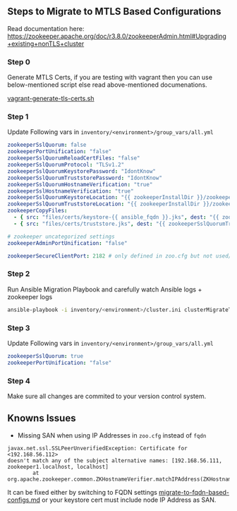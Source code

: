 ## Steps to Migrate to MTLS Based Configurations

Read documentation here: https://zookeeper.apache.org/doc/r3.8.0/zookeeperAdmin.html#Upgrading+existing+nonTLS+cluster

### Step 0
Generate MTLS Certs, if you are testing with vagrant then you can use below-mentioned script else read above-mentioned documenations.

[vagrant-generate-tls-certs.sh](../files/vagrant-generate-tls-certs.sh)

### Step 1
Update Following vars in ```inventory/<environment>/group_vars/all.yml```
```yaml
zookeeperSslQuorum: false
zookeeperPortUnification: "false"
zookeeperSslQuorumReloadCertFiles: "false"
zookeeperSslQuorumProtocol: "TLSv1.2"
zookeeperSslQuorumKeystorePassword: "IdontKnow"
zookeeperSslQuorumTruststorePassword: "IdontKnow"
zookeeperSslQuorumHostnameVerification: "true"
zookeeperSslHostnameVerification: "true"
zookeeperSslQuorumKeystoreLocation: "{{ zookeeperInstallDir }}/zookeeper-{{ zookeeperVersion }}/conf/keystore.jks"
zookeeperSslQuorumTruststoreLocation: "{{ zookeeperInstallDir }}/zookeeper-{{ zookeeperVersion }}/conf/truststore.jks"
zookeeperCopyFiles:
  - { src: "files/certs/keystore-{{ ansible_fqdn }}.jks", dest: "{{ zookeeperSslQuorumKeystoreLocation }}" }
  - { src: "files/certs/truststore.jks", dest: "{{ zookeeperSslQuorumTruststoreLocation }}" }

# zookeeper uncategorized settings
zookeeperAdminPortUnification: "false"

zookeeperSecureClientPort: 2182 # only defined in zoo.cfg but not used/tested
```

### Step 2
Run Ansible Migration Playbook and carefully watch Ansible logs + zookeeper logs

```bash
ansible-playbook -i inventory/<environment>/cluster.ini clusterMigrateToMtls.yml
```

### Step 3
Update Following vars in ```inventory/<environment>/group_vars/all.yml```
```yaml
zookeeperSslQuorum: true
zookeeperPortUnification: "false"
```

### Step 4
Make sure all changes are commited to your version control system.


## Knowns Issues
* Missing SAN when using IP Addresses in `zoo.cfg` instead of `fqdn`

```
javax.net.ssl.SSLPeerUnverifiedException: Certificate for <192.168.56.112> 
doesn't match any of the subject alternative names: [192.168.56.111, zookeeper1.localhost, localhost]
        at org.apache.zookeeper.common.ZKHostnameVerifier.matchIPAddress(ZKHostnameVerifier.java:197)
```
It can be fixed either by switching to FQDN settings [migrate-to-fqdn-based-configs.md](./migrate-to-fqdn-based-configs.md)
or your keystore cert must include node IP Address as SAN.